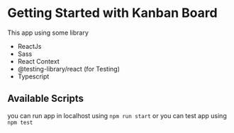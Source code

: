 # Getting Started with Kanban Board

This app using some library
- ReactJs
- Sass
- React Context
- @testing-library/react (for Testing)
- Typescript

## Available Scripts

you can run app in localhost using `npm run start`
or you can test app using `npm test`